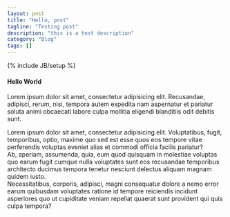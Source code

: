 ```yaml
---
layout: post
title: "Hello, post"
tagline: "Testing post"
description: "this is a test description"
category: "Blog"
tags: []
---
```

{% include JB/setup %}

#### Hello World

Lorem ipsum dolor sit amet, consectetur adipisicing elit. Recusandae, adipisci, rerum, nisi, tempora autem expedita nam aspernatur et pariatur soluta animi obcaecati labore culpa mollitia eligendi blanditiis odit debitis sunt.
<div>Lorem ipsum dolor sit amet, consectetur adipisicing elit. Voluptatibus, fugit, temporibus, optio, maxime quo sed est esse quos eos tempore vitae perferendis voluptas eveniet alias et commodi officia facilis pariatur?</div>
<div>Ab, aperiam, assumenda, quia, eum quod quisquam in molestiae voluptas quo earum fugit cumque nulla voluptates sunt eos recusandae temporibus architecto ducimus tempora tenetur nesciunt delectus aliquam magnam quidem iusto.</div>
<div>Necessitatibus, corporis, adipisci, magni consequatur dolore a nemo error earum quibusdam voluptates ratione id tempore reiciendis incidunt asperiores quo ut cupiditate veniam repellat quaerat sunt provident qui quis culpa tempora?</div>